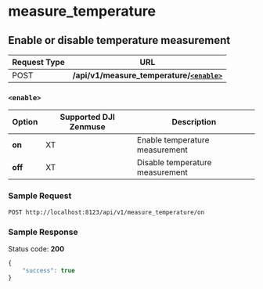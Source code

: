 measure_temperature
=====

Enable or disable temperature measurement
------------------

Request Type | URL 
-------------|-----
POST | **/api/v1/measure_temperature/[`<enable>`](#-enable-)**


### `<enable>`

Option | Supported DJI Zenmuse | Description
-------|-----------------------|------------
**on**    | XT | Enable temperature measurement
**off** | XT | Disable temperature measurement

### Sample Request

```http
POST http://localhost:8123/api/v1/measure_temperature/on
```

### Sample Response

Status code: **200**

```javascript
{
    "success": true
}
```

